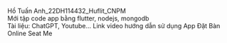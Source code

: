 Hồ Tuấn Anh_22DH114432_Huflit_CNPM <br>
Mới tập code app bằng flutter, nodejs, mongodb <br>
Tài liệu: ChatGPT, Youtube...
Link video hướng dẫn sử dụng App Đặt Bàn Online Seat Me

